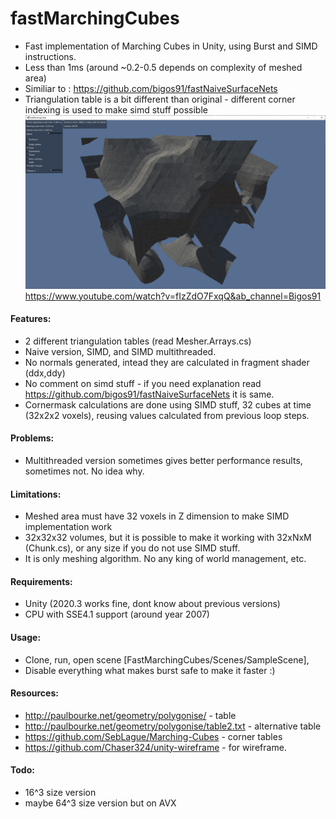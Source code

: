 # fastMarchingCubes
- Fast implementation of Marching Cubes in Unity, using Burst and SIMD instructions.
- Less than 1ms (around ~0.2-0.5 depends on complexity of meshed area)
- Similiar to : https://github.com/bigos91/fastNaiveSurfaceNets
- Triangulation table is a bit different than original - different corner indexing is used to make simd stuff possible
![alt text](https://github.com/bigos91/fastMarchingCubes/blob/main/screen.jpg?raw=true)
https://www.youtube.com/watch?v=fIzZdO7FxqQ&ab_channel=Bigos91

#### Features:
- 2 different triangulation tables (read Mesher.Arrays.cs)
- Naive version, SIMD, and SIMD multithreaded.
- No normals generated, intead they are calculated in fragment shader (ddx,ddy)
- No comment on simd stuff - if you need explanation read https://github.com/bigos91/fastNaiveSurfaceNets it is same.
- Cornermask calculations are done using SIMD stuff, 32 cubes at time (32x2x2 voxels), reusing values calculated from previous loop steps.

#### Problems:
- Multithreaded version sometimes gives better performance results, sometimes not. No idea why.

#### Limitations:
- Meshed area must have 32 voxels in Z dimension to make SIMD implementation work
- 32x32x32 volumes, but it is possible to make it working with 32xNxM (Chunk.cs), or any size if you do not use SIMD stuff.
- It is only meshing algorithm. No any king of world management, etc.

#### Requirements:
- Unity (2020.3 works fine, dont know about previous versions)
- CPU with SSE4.1 support (around year 2007)

#### Usage:
- Clone, run, open scene [FastMarchingCubes/Scenes/SampleScene],
- Disable everything what makes burst safe to make it faster :)

#### Resources:
- http://paulbourke.net/geometry/polygonise/ - table
- http://paulbourke.net/geometry/polygonise/table2.txt - alternative table
- https://github.com/SebLague/Marching-Cubes - corner tables
- https://github.com/Chaser324/unity-wireframe - for wireframe.

#### Todo:
 - 16^3 size version
 - maybe 64^3 size version but on AVX
